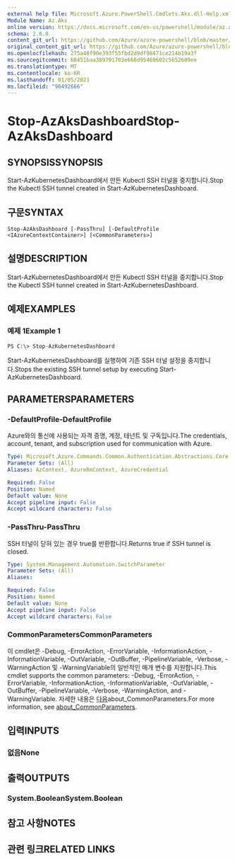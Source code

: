 ```yaml
---
external help file: Microsoft.Azure.PowerShell.Cmdlets.Aks.dll-Help.xml
Module Name: Az.Aks
online version: https://docs.microsoft.com/en-us/powershell/module/az.aks/stop-azaksdashboard
schema: 2.0.0
content_git_url: https://github.com/Azure/azure-powershell/blob/master/src/Aks/Aks/help/Stop-AzAksDashboard.md
original_content_git_url: https://github.com/Azure/azure-powershell/blob/master/src/Aks/Aks/help/Stop-AzAksDashboard.md
ms.openlocfilehash: 275a48f90e393f55fbd2d9df98471ce214b19a3f
ms.sourcegitcommit: 68451baa389791703e666d95469602c5652609ee
ms.translationtype: MT
ms.contentlocale: ko-KR
ms.lasthandoff: 01/05/2021
ms.locfileid: "98492666"
---
```

# <span data-ttu-id="08e4d-101">Stop-AzAksDashboard</span><span class="sxs-lookup"><span data-stu-id="08e4d-101">Stop-AzAksDashboard</span></span>

## <span data-ttu-id="08e4d-102">SYNOPSIS</span><span class="sxs-lookup"><span data-stu-id="08e4d-102">SYNOPSIS</span></span>
<span data-ttu-id="08e4d-103">Start-AzKubernetesDashboard에서 만든 Kubectl SSH 터널을 중지합니다.</span><span class="sxs-lookup"><span data-stu-id="08e4d-103">Stop the Kubectl SSH tunnel created in Start-AzKubernetesDashboard.</span></span>

## <span data-ttu-id="08e4d-104">구문</span><span class="sxs-lookup"><span data-stu-id="08e4d-104">SYNTAX</span></span>

```
Stop-AzAksDashboard [-PassThru] [-DefaultProfile <IAzureContextContainer>] [<CommonParameters>]
```

## <span data-ttu-id="08e4d-105">설명</span><span class="sxs-lookup"><span data-stu-id="08e4d-105">DESCRIPTION</span></span>
<span data-ttu-id="08e4d-106">Start-AzKubernetesDashboard에서 만든 Kubectl SSH 터널을 중지합니다.</span><span class="sxs-lookup"><span data-stu-id="08e4d-106">Stop the Kubectl SSH tunnel created in Start-AzKubernetesDashboard.</span></span>

## <span data-ttu-id="08e4d-107">예제</span><span class="sxs-lookup"><span data-stu-id="08e4d-107">EXAMPLES</span></span>

### <span data-ttu-id="08e4d-108">예제 1</span><span class="sxs-lookup"><span data-stu-id="08e4d-108">Example 1</span></span>
```
PS C:\> Stop-AzKubernetesDashboard
```

<span data-ttu-id="08e4d-109">Start-AzKubernetesDashboard를 실행하여 기존 SSH 터널 설정을 중지합니다.</span><span class="sxs-lookup"><span data-stu-id="08e4d-109">Stops the existing SSH tunnel setup by executing Start-AzKubernetesDashboard.</span></span>

## <span data-ttu-id="08e4d-110">PARAMETERS</span><span class="sxs-lookup"><span data-stu-id="08e4d-110">PARAMETERS</span></span>

### <span data-ttu-id="08e4d-111">-DefaultProfile</span><span class="sxs-lookup"><span data-stu-id="08e4d-111">-DefaultProfile</span></span>
<span data-ttu-id="08e4d-112">Azure와의 통신에 사용되는 자격 증명, 계정, 테넌트 및 구독입니다.</span><span class="sxs-lookup"><span data-stu-id="08e4d-112">The credentials, account, tenant, and subscription used for communication with Azure.</span></span>

```yaml
Type: Microsoft.Azure.Commands.Common.Authentication.Abstractions.Core.IAzureContextContainer
Parameter Sets: (All)
Aliases: AzContext, AzureRmContext, AzureCredential

Required: False
Position: Named
Default value: None
Accept pipeline input: False
Accept wildcard characters: False
```

### <span data-ttu-id="08e4d-113">-PassThru</span><span class="sxs-lookup"><span data-stu-id="08e4d-113">-PassThru</span></span>
<span data-ttu-id="08e4d-114">SSH 터널이 닫혀 있는 경우 true를 반환합니다.</span><span class="sxs-lookup"><span data-stu-id="08e4d-114">Returns true if SSH tunnel is closed.</span></span>

```yaml
Type: System.Management.Automation.SwitchParameter
Parameter Sets: (All)
Aliases:

Required: False
Position: Named
Default value: None
Accept pipeline input: False
Accept wildcard characters: False
```

### <span data-ttu-id="08e4d-115">CommonParameters</span><span class="sxs-lookup"><span data-stu-id="08e4d-115">CommonParameters</span></span>
<span data-ttu-id="08e4d-116">이 cmdlet은 -Debug, -ErrorAction, -ErrorVariable, -InformationAction, -InformationVariable, -OutVariable, -OutBuffer, -PipelineVariable, -Verbose, -WarningAction 및 -WarningVariable의 일반적인 매개 변수를 지원합니다.</span><span class="sxs-lookup"><span data-stu-id="08e4d-116">This cmdlet supports the common parameters: -Debug, -ErrorAction, -ErrorVariable, -InformationAction, -InformationVariable, -OutVariable, -OutBuffer, -PipelineVariable, -Verbose, -WarningAction, and -WarningVariable.</span></span> <span data-ttu-id="08e4d-117">자세한 내용은 [다음](http://go.microsoft.com/fwlink/?LinkID=113216)about_CommonParameters.</span><span class="sxs-lookup"><span data-stu-id="08e4d-117">For more information, see [about_CommonParameters](http://go.microsoft.com/fwlink/?LinkID=113216).</span></span>

## <span data-ttu-id="08e4d-118">입력</span><span class="sxs-lookup"><span data-stu-id="08e4d-118">INPUTS</span></span>

### <span data-ttu-id="08e4d-119">없음</span><span class="sxs-lookup"><span data-stu-id="08e4d-119">None</span></span>

## <span data-ttu-id="08e4d-120">출력</span><span class="sxs-lookup"><span data-stu-id="08e4d-120">OUTPUTS</span></span>

### <span data-ttu-id="08e4d-121">System.Boolean</span><span class="sxs-lookup"><span data-stu-id="08e4d-121">System.Boolean</span></span>

## <span data-ttu-id="08e4d-122">참고 사항</span><span class="sxs-lookup"><span data-stu-id="08e4d-122">NOTES</span></span>

## <span data-ttu-id="08e4d-123">관련 링크</span><span class="sxs-lookup"><span data-stu-id="08e4d-123">RELATED LINKS</span></span>
